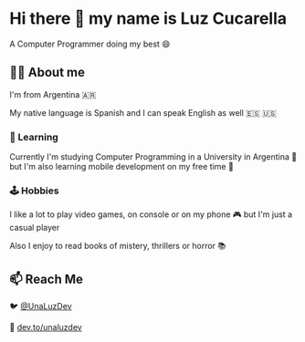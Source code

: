# Hi there 👋 my name is Luz Cucarella

A Computer Programmer doing my best 😄

## 🙋‍♀️ About me

I'm from Argentina 🇦🇷

My native language is Spanish and I can speak English as well 🇪🇸 🇺🇸

### 🌱 Learning

Currently I'm studying Computer Programming in a University in Argentina 🏫 but I'm also learning mobile development on my free time 📱

### 🕹️ Hobbies

I like a lot to play video games, on console or on my phone 🎮 but I'm just a casual player

Also I enjoy to read books of mistery, thrillers or horror 📚

## 📫 Reach Me

🐦 [@UnaLuzDev](https://www.twitter.com/UnaLuzDev)

🦄 [dev.to/unaluzdev](https://dev.to/unaluzdev)
